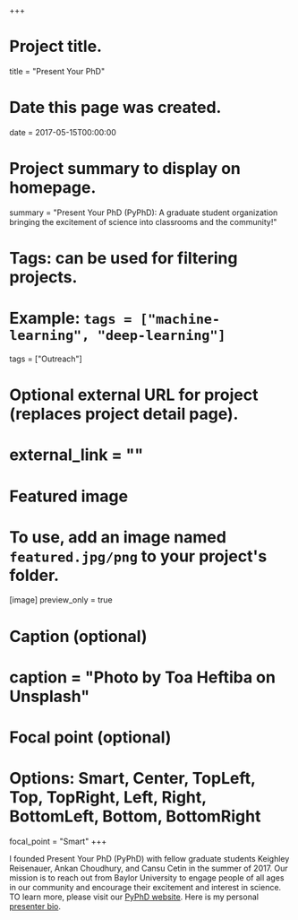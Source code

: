 +++
# Project title.
title = "Present Your PhD"

# Date this page was created.
date = 2017-05-15T00:00:00

# Project summary to display on homepage.
summary = "Present Your PhD (PyPhD): A graduate student organization bringing the excitement of science into classrooms and the community!"

# Tags: can be used for filtering projects.
# Example: `tags = ["machine-learning", "deep-learning"]`
tags = ["Outreach"]

# Optional external URL for project (replaces project detail page).
# external_link = ""

# Featured image
# To use, add an image named `featured.jpg/png` to your project's folder. 
[image]
  preview_only = true
  # Caption (optional)
  # caption = "Photo by Toa Heftiba on Unsplash"

  # Focal point (optional)
  # Options: Smart, Center, TopLeft, Top, TopRight, Left, Right, BottomLeft, Bottom, BottomRight
  focal_point = "Smart"
+++

I founded Present Your PhD (PyPhD) with fellow graduate students Keighley Reisenauer, Ankan Choudhury, and Cansu Cetin in the summer of 2017. Our mission is to reach out from Baylor University to engage people of all ages in our community and encourage their excitement and interest in science. TO learn more, please visit our [PyPhD website](http://blogs.baylor.edu/presentyourphd/). Here is my personal [presenter bio](http://blogs.baylor.edu/presentyourphd/members#DCrainpyphd). 
